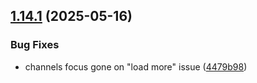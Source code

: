 ## [1.14.1](https://github.com/strumok-app/strumok/compare/v1.14.0...v1.14.1) (2025-05-16)


### Bug Fixes

* channels focus gone on "load more" issue ([4479b98](https://github.com/strumok-app/strumok/commit/4479b98c74f12d68aa68c96f4b13aeb2b4ca9c9e))



